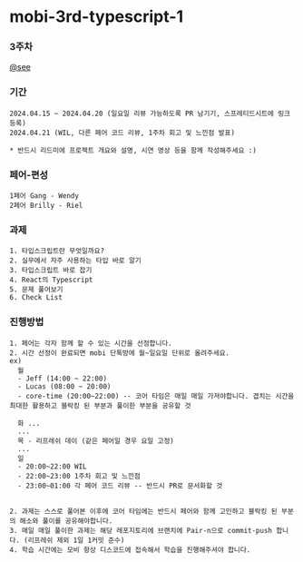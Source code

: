 # mobi-3rd-typescript-1
### 3주차
<a href="https://lyrical-brain-e0f.notion.site/mobi-typescript-week1-842b561374934a6d8af07b45fceaf43d">@see</a>

### 기간
```
2024.04.15 ~ 2024.04.20 (일요일 리뷰 가능하도록 PR 남기기, 스프레티드시트에 링크 등록)
2024.04.21 (WIL, 다른 페어 코드 리뷰, 1주차 회고 및 느낀점 발표)

* 반드시 리드미에 프로젝트 개요와 설명, 시연 영상 등을 함께 작성해주세요 :)
```

### 페어-편성
```
1페어 Gang - Wendy
2페어 Brilly - Riel
```

### 과제
```
1. 타입스크립트란 무엇일까요?
2. 실무에서 자주 사용하는 타입 바로 알기
3. 타입스크립트 바로 잡기
4. React의 Typescript
5. 문제 풀어보기
6. Check List
```

### 진행방법
```
1. 페어는 각자 함께 할 수 있는 시간을 선정합니다.
2. 시간 선정이 완료되면 mobi 단톡방에 월~일요일 단위로 올려주세요.
ex)
  월 
  - Jeff (14:00 ~ 22:00)
  - Lucas (08:00 ~ 20:00)
  - core-time (20:00~22:00) -- 코어 타임은 매일 매일 가져야합니다. 겹치는 시간을 최대한 활용하고 블락킹 된 부분과 풀이한 부분을 공유할 것

  화 ...
  ...
  목 - 리프레쉬 데이 (같은 페어일 경우 요일 고정)
  ...
  일
  - 20:00~22:00 WIL
  - 22:00~23:00 1주차 회고 및 느낀점
  - 23:00~01:00 각 페어 코드 리뷰 -- 반드시 PR로 문서화할 것


2. 과제는 스스로 풀어본 이후에 코어 타임에는 반드시 페어와 함께 고민하고 블락킹 된 부분의 해소와 풀이를 공유해야합니다.
3. 매일 매일 풀이한 과제는 해당 레포지토리에 브랜치에 Pair-n으로 commit-push 합니다. (리프레쉬 제외 1일 1커밋 준수)
4. 학습 시간에는 모비 항상 디스코드에 접속해서 학습을 진행해주셔야 합니다.
```
